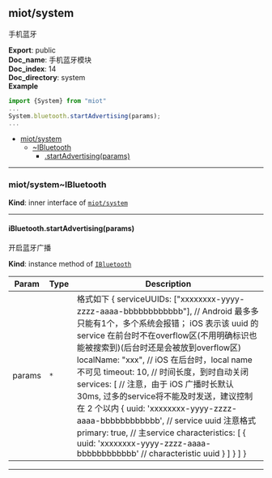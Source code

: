 <a name="module_miot/system"></a>

## miot/system
手机蓝牙

**Export**: public  
**Doc_name**: 手机蓝牙模块  
**Doc_index**: 14  
**Doc_directory**: system  
**Example**  
```js
import {System} from "miot"
...
System.bluetooth.startAdvertising(params);
...
```

* [miot/system](#module_miot/system)
    * [~IBluetooth](#module_miot/system..IBluetooth)
        * [.startAdvertising(params)](#module_miot/system..IBluetooth+startAdvertising)


* * *

<a name="module_miot/system..IBluetooth"></a>

### miot/system~IBluetooth
**Kind**: inner interface of [<code>miot/system</code>](#module_miot/system)  

* * *

<a name="module_miot/system..IBluetooth+startAdvertising"></a>

#### iBluetooth.startAdvertising(params)
开启蓝牙广播

**Kind**: instance method of [<code>IBluetooth</code>](#module_miot/system..IBluetooth)  

| Param | Type | Description |
| --- | --- | --- |
| params | <code>\*</code> | 格式如下  {         serviceUUIDs: ["xxxxxxxx-yyyy-zzzz-aaaa-bbbbbbbbbbbb"],  // Android 最多多只能有1个，多个系统会报错； iOS 表示该 uuid 的 service 在前台时不在overflow区(不用明确标识也能被搜索到)(后台时还是会被放到overflow区)         localName: "xxx",   // iOS 在后台时，local name 不可见         timeout: 10, // 时间长度，到时自动关闭         services: [   // 注意，由于 iOS 广播时长默认 30ms, 过多的service将不能及时发送，建议控制在 2 个以内             {                 uuid: 'xxxxxxxx-yyyy-zzzz-aaaa-bbbbbbbbbbbb',   // service uuid 注意格式                 primary: true,  // 主service                 characteristics: [                     {                       uuid: 'xxxxxxxx-yyyy-zzzz-aaaa-bbbbbbbbbbbb'  // characteristic uuid                     }                 ]             }         ]       } |


* * *

